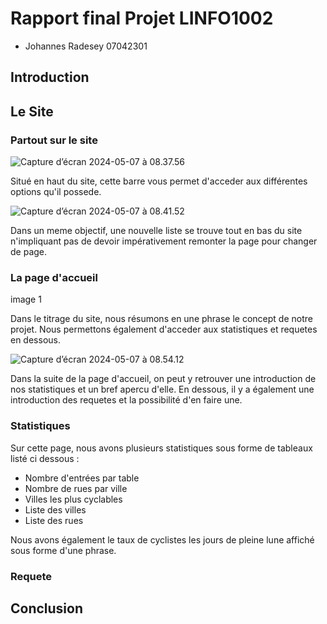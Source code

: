 # Rapport final Projet LINFO1002
- Johannes Radesey 07042301
## Introduction

## Le Site
### Partout sur le site
![Capture d’écran 2024-05-07 à 08.37.56](https://hackmd.io/_uploads/ryav2SvMC.png)

Situé en haut du site, cette barre vous permet d'acceder aux différentes options qu'il possede.

![Capture d’écran 2024-05-07 à 08.41.52](https://hackmd.io/_uploads/H1n8pBwGA.png)

Dans un meme objectif, une nouvelle liste se trouve tout en bas du site n'impliquant pas de devoir impérativement remonter la page pour changer de page.

### La page d'accueil

image 1

Dans le titrage du site, nous résumons en une phrase le concept de notre projet. Nous permettons également d'acceder aux statistiques et requetes en dessous.

![Capture d’écran 2024-05-07 à 08.54.12](https://hackmd.io/_uploads/rJkGZ8vGR.png)

Dans la suite de la page d'accueil, on peut y retrouver une introduction de nos statistiques et un bref apercu d'elle. En dessous, il y a également une introduction des requetes et la possibilité d'en faire une.

### Statistiques 

Sur cette page, nous avons plusieurs statistiques sous forme de tableaux listé ci dessous :

- Nombre d'entrées par table 
- Nombre de rues par ville
- Villes les plus cyclables
- Liste des villes
- Liste des rues

Nous avons également le taux de cyclistes les jours de pleine lune affiché sous forme d'une phrase.

### Requete 



## Conclusion
